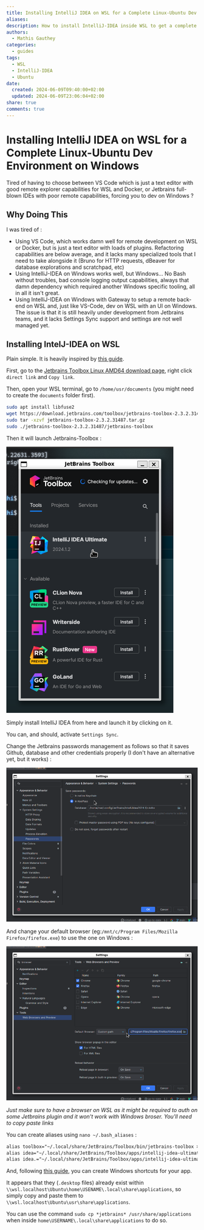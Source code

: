 ```yaml
---
title: Installing IntelliJ IDEA on WSL for a Complete Linux-Ubuntu Dev Environment on Windows
aliases: 
description: How to install IntelliJ-IDEA inside WSL to get a complete Linux-Ubuntu dev environment on Windows.
authors:
  - Mathis Gauthey
categories:
  - guides
tags:
  - WSL
  - IntelliJ-IDEA
  - Ubuntu
date:
  created: 2024-06-09T09:40:00+02:00
  updated: 2024-06-09T23:06:04+02:00
share: true
comments: true
---
```


# Installing IntelliJ IDEA on WSL for a Complete Linux-Ubuntu Dev Environment on Windows

Tired of having to choose between VS Code which is just a text editor with good remote explorer capabilities for WSL and Docker, or Jetbrains full-blown IDEs with poor remote capabilities, forcing you to dev on Windows ?

<!-- more -->

## Why Doing This

I was tired of :

- Using VS Code, which works damn well for remote development on WSL or Docker, but is just a text editor with loads of plugins. Refactoring capabilities are below average, and it lacks many specialized tools that I need to take alongside it (Bruno for HTTP requests, dBeaver for database explorations and scratchpad, etc)
- Using IntelliJ-IDEA on Windows works well, but Windows… No Bash without troubles, bad console logging output capabilities, always that damn dependency which required another Windows specific tooling, all in all it isn't great.
- Using IntelliJ-IDEA on Windows with Gateway to setup a remote back-end on WSL and, just like VS-Code, dev on WSL with an UI on Windows. The issue is that it is still heavily under development from Jetbrains teams, and it lacks Settings Sync support and settings are not well managed yet.

## Installing IntelJ-IDEA on WSL

Plain simple. It is heavily inspired by [this guide](https://jsonobject.hashnode.dev/how-to-install-intellij-idea-in-ubuntu-on-wsl-with-x410).

First, go to the [Jetbrains Toolbox Linux AMD64 download page](https://www.jetbrains.com/toolbox-app/download/download-thanks.html?platform=linux), right click `direct link` and `Copy link`.

Then, open your WSL terminal, go to `/home/usr/documents` (you might need to create the `documents` folder first).

```bash
sudo apt install libfuse2
wget https://download.jetbrains.com/toolbox/jetbrains-toolbox-2.3.2.31487.tar.gz
sudo tar -xzvf jetbrains-toolbox-2.3.2.31487.tar.gz
sudo ./jetbrains-toolbox-2.3.2.31487/jetbrains-toolbox
```

Then it will launch Jetbrains-Toolbox :

![2024_06_09-10_00_15-jetbrains_toolbox.png](../images/2024_06_09-10_00_15-jetbrains_toolbox.png)

Simply install IntelliJ IDEA from here and launch it by clicking on it.

You can, and should, activate `Settings Sync`.

Change the Jetbrains passwords management as follows so that it saves Github, database and other credentials properly (I don't have an alternative yet, but it works) :

![2024_06_09-10_16_42-IntelliJ_IDEA_passwords.png](../images/2024_06_09-10_16_42-IntelliJ_IDEA_passwords.png)

And change your default browser (eg:`/mnt/c/Program Files/Mozilla Firefox/firefox.exe`) to use the one on Windows :

![2024_06_09-10_17_18-IntelliJ_IDEA_browser_default.png](../images/2024_06_09-10_17_18-IntelliJ_IDEA_browser_default.png)

*Just make sure to have a browser on WSL as it might be required to auth on some Jetbrains plugin and it won't work with Windows broser. You'll need to copy paste links*

You can create aliases using `nano ~/.bash_aliases` :

```txt
alias toolbox="~/.local/share/JetBrains/Toolbox/bin/jetbrains-toolbox > /dev/null 2>&1 &"
alias idea="~/.local/share/JetBrains/Toolbox/apps/intellij-idea-ultimate/bin/idea.sh > /dev/null 2>&1 &"
alias idea.="~/.local/share/JetBrains/Toolbox/apps/intellij-idea-ultimate/bin/idea.sh . > /dev/null 2>&1 &"
```

And, following [this guide](https://granule.medium.com/wsl2-gui-app-shortcuts-in-windows-with-wslg-fcc66d3134e7), you can create Windows shortcuts for your app.

It appears that they (`.desktop` files) already exist within `\\wsl.localhost\Ubuntu\home\USENAME\.local\share\applications`, so simply copy and paste them to `\\wsl.localhost\Ubuntu\usr\share\applications`.

You can use the command `sudo cp *jetbrains* /usr/share/applications` when inside `home\USERNAME\.local\share\applications` to do so.
